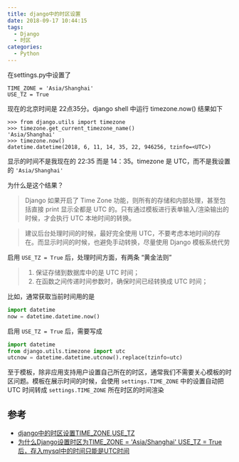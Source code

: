 ```yaml
---
title: django中的时区设置
date: 2018-09-17 10:44:15
tags:
  - Django
  - 时区
categories:
  - Python
---
```


在settings.py中设置了 

```
TIME_ZONE = 'Asia/Shanghai' 
USE_TZ = True 
```

现在的北京时间是 22点35分。django shell 中运行 timezone.now() 结果如下

```
>>> from django.utils import timezone 
>>> timezone.get_current_timezone_name() 
'Asia/Shanghai' 
>>> timezone.now() 
datetime.datetime(2018, 6, 11, 14, 35, 22, 946256, tzinfo=<UTC>)
```

显示的时间不是我现在的 22:35 而是 14：35。timezone 是 UTC，而不是我设置的 `'Asia/Shanghai'`

为什么是这个结果？

<!-- more -->

> Django 如果开启了 Time Zone 功能，则所有的存储和内部处理，甚至包括直接 print 显示全都是 UTC 的。只有通过模板进行表单输入/渲染输出的时候，才会执行 UTC 本地时间的转换。

> 建议后台处理时间的时候，最好完全使用 UTC，不要考虑本地时间的存在。而显示时间的时候，也避免手动转换，尽量使用 Django 模板系统代劳

启用 `USE_TZ = True` 后，处理时间方面，有两条 “黄金法则”

> 1. 保证存储到数据库中的是 UTC 时间；
> 2. 在函数之间传递时间参数时，确保时间已经转换成 UTC 时间；

 比如，通常获取当前时间用的是

```python
import datetime
now = datetime.datetime.now()
```

启用 `USE_TZ = True` 后，需要写成

```python
import datetime 
from django.utils.timezone import utc
utcnow = datetime.datetime.utcnow().replace(tzinfo=utc)
```

至于模板，除非应用支持用户设置自己所在的时区，通常我们不需要关心模板的时区问题。模板在展示时间的时候，会使用 `settings.TIME_ZONE` 中的设置自动把 UTC 时间转成 `settings.TIME_ZONE` 所在时区的时间渲染

## 参考

* [django中的时区设置TIME_ZONE,USE_TZ](https://blog.csdn.net/w6299702/article/details/38782607)
* [为什么Django设置时区为TIME_ZONE = 'Asia/Shanghai' USE_TZ = True后，存入mysql中的时间只能是UTC时间](https://blog.csdn.net/qq_27361945/article/details/80580795)